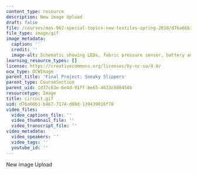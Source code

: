 ```yaml
---
content_type: resource
description: New image Upload
draft: false
file: /courses/mas-962-special-topics-new-textiles-spring-2010/d76a66b1b4677174d08d139439016f78_circuit.gif
file_type: image/gif
image_metadata:
  caption: ''
  credit: ''
  image-alt: Schematic showing LEDs, fabric pressure sensor, battery and solar cell.
learning_resource_types: []
license: https://creativecommons.org/licenses/by-nc-sa/4.0/
ocw_type: OCWImage
parent_title: 'Final Project: Sneaky Slippers'
parent_type: CourseSection
parent_uid: 1d37c63e-6e4d-91ff-be65-4633c880458b
resourcetype: Image
title: circuit.gif
uid: d76a66b1-b467-7174-d08d-139439016f78
video_files:
  video_captions_file: ''
  video_thumbnail_file: ''
  video_transcript_file: ''
video_metadata:
  video_speakers: ''
  video_tags: ''
  youtube_id: ''
---
```

New image Upload

